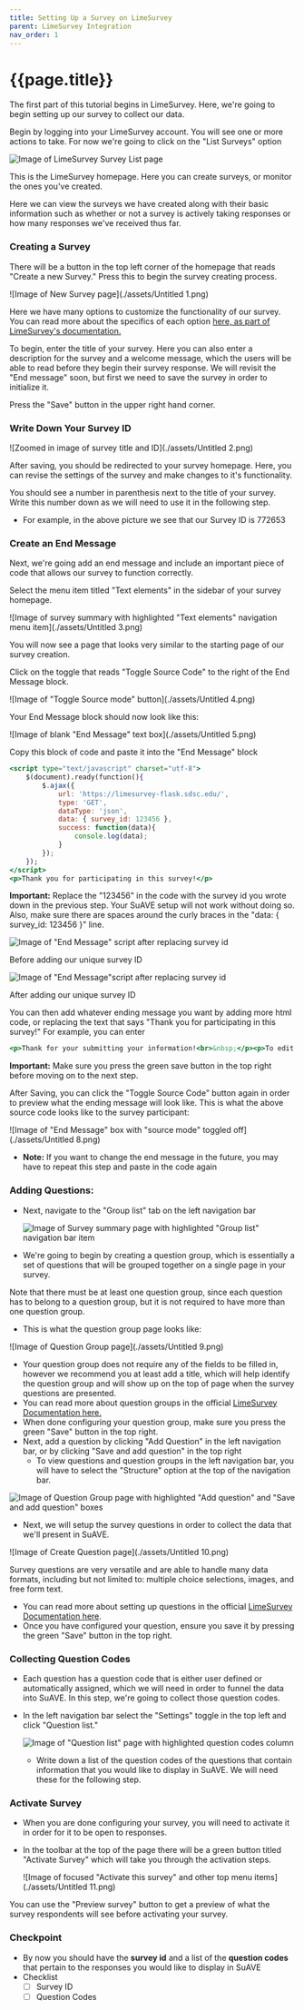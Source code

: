 ```yaml
---
title: Setting Up a Survey on LimeSurvey
parent: LimeSurvey Integration
nav_order: 1
---
```


# {{page.title}}

The first part of this tutorial begins in LimeSurvey. Here, we're going to begin setting up our survey to collect our data.

Begin by logging into your LimeSurvey account. You will see one or more actions to take. For now we're going to click on the "List Surveys" option



![Image of LimeSurvey Survey List page](./assets/Untitled.png)

This is the LimeSurvey homepage. Here you can create surveys, or monitor the ones you've created.

Here we can view the surveys we have created along with their basic information such as whether or not a survey is actively taking responses or how many responses we've received thus far.

### Creating a Survey

There will be a button in the top left corner of the homepage that reads "Create a new Survey." Press this to begin the survey creating process.

![Image of New Survey page](./assets/Untitled 1.png)

Here we have many options to customize the functionality of our survey. You can read more about the specifics of each option [here, as part of LimeSurvey's documentation.](https://manual.limesurvey.org/Surveys_-_introduction)

To begin, enter the title of your survey. Here you can also enter a description for the survey and a welcome message, which the users will be able to read before they begin their survey response. We will revisit the "End message" soon, but first we need to save the survey in order to initialize it.

Press the "Save" button in the upper right hand corner.

### Write Down Your Survey ID

![Zoomed in image of survey title and ID](./assets/Untitled 2.png)

After saving, you should be redirected to your survey homepage. Here, you can revise the settings of the survey and make changes to it's functionality.

You should see a number in parenthesis next to the title of your survey. Write this number down as we will need to use it in the following step.

- For example, in the above picture we see that our Survey ID is 772653

### Create an End Message

Next, we're going add an end message and include an important piece of code that allows our survey to function correctly.

Select the menu item titled "Text elements" in the sidebar of your survey homepage.

![Image of survey summary with highlighted "Text elements" navigation menu item](./assets/Untitled 3.png)

You will now see a page that looks very similar to the starting page of our survey creation.

Click on the toggle that reads "Toggle Source Code" to the right of the End Message block. 

![Image of "Toggle Source mode" button](./assets/Untitled 4.png)

Your End Message block should now look like this:

![Image of blank "End Message" text box](./assets/Untitled 5.png)

Copy this block of code and paste it into the "End Message" block

```jsx
<script type="text/javascript" charset="utf-8">
	$(document).ready(function(){
		$.ajax({
			url: 'https://limesurvey-flask.sdsc.edu/',
			type: 'GET',
			dataType: 'json',
			data: { survey_id: 123456 },
			success: function(data){
				console.log(data);
			}
		});
	});
</script>
<p>Thank you for participating in this survey!</p>
```

**Important:** Replace the "123456" in the code with the survey id you wrote down in the previous step. Your SuAVE setup will not work without doing so. Also, make sure there are spaces around the curly braces in the "data: { survey_id: 123456 }" line.


![Image of "End Message" script after replacing survey id](./assets/template_survey_script.png)

Before adding our unique survey ID

![Image of "End Message"script after replacing survey id](./assets/formatted_survey_script.png)

After adding our unique survey ID

You can then add whatever ending message you want by adding more html code, or replacing the text that says "Thank you for participating in this survey!" For example, you can enter 

```jsx
<p>Thank for your submitting your information!<br>&nbsp;</p><p>To edit your responses to this survey, click <a href="https://limesurvey.sdsc.edu/limesurvey/index.php/123456?token={TOKEN}&amp;lang=en">https://limesurvey.sdsc.edu/limesurvey/index.php/123456?token={TOKEN}&amp;lang=en</a></p><p>Your access code for this survey is: {TOKEN}.</p><h3>To view survey responses in SuAVE <a href="https://suave2.sdsc.edu/main/file=surveyauthor_surveyname.csv&amp;view=grid">Click here</a></h3>
```

**Important:** Make sure you press the green save button in the top right before moving on to the next step.

After Saving, you can click the "Toggle Source Code" button again in order to preview what the ending message will look like. This is what the above source code looks like to the survey participant:

![Image of "End Message" box with "source mode" toggled off](./assets/Untitled 8.png)

- **Note:** If you want to change the end message in the future, you may have to repeat this step and paste in the code again

### Adding Questions:

- Next, navigate to the "Group list" tab on the left navigation bar

  ![Image of Survey summary page with highlighted "Group list" navigation bar item](./assets/Screenshot_2021-08-16_at_15-03-31_LimeSurvey.png)

- We're going to begin by creating a question group, which is essentially a set of questions that will be grouped together on a single page in your survey.

Note that there must be at least one question group, since each question has to belong to a question group, but it is not required to have more than one question group.

- This is what the question group page looks like:

![Image of Question Group page](./assets/Untitled 9.png)

- Your question group does not require any of the fields to be filled in, however we recommend you at least add a title, which will help identify the question group and will show up on the top of page when the survey questions are presented.
- You can read more about question groups in the official [LimeSurvey Documentation here.](https://manual.limesurvey.org/Question_groups_-_introduction)
- When done configuring your question group, make sure you press the green "Save" button in the top right.
- Next, add a question by clicking "Add Question" in the left navigation bar, or by clicking "Save and add question" in the top right
  - To view questions and question groups in the left navigation bar, you will have to select the "Structure" option at the top of the navigation bar.

![Image of Question Group page with highlighted "Add question" and "Save and add question" boxes](./assets/new_question.png)

- Next, we will setup the survey questions in order to collect the data that we'll present in SuAVE.

![Image of Create Question page](./assets/Untitled 10.png)

Survey questions are very versatile and are able to handle many data formats, including but not limited to: multiple choice selections, images, and free form text.

- You can read more about setting up questions in the official [LimeSurvey Documentation here](https://manual.limesurvey.org/Questions_-_introduction).
- Once you have configured your question, ensure you save it by pressing the green "Save" button in the top right.

### Collecting Question Codes

- Each question has a question code that is either user defined or automatically assigned, which we will need in order to funnel the data into SuAVE. In this step, we're going to collect those question codes.

- In the left navigation bar select the "Settings" toggle in the top left and click "Question list."

  ![Image of "Question list" page with highlighted question codes column](./assets/question_code_columns.png)

  - Write down a list of the question codes of the questions that contain information that you would like to display in SuAVE. We will need these for the following step.

### Activate Survey

- When you are done configuring your survey, you will need to activate it in order for it to be open to responses.

- In the toolbar at the top of the page there will be a green button titled "Activate Survey" which will take you through the activation steps.

  ![Image of focused "Activate this survey" and other top menu items](./assets/Untitled 11.png)

You can use the "Preview survey" button to get a preview of what the survey respondents will see before activating your survey.

### Checkpoint

- By now you should have the **survey id** and a list of the **question codes** that pertain to the responses you would like to display in SuAVE
- Checklist
  - [ ] Survey ID
  - [ ] Question Codes
